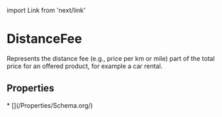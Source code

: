 import Link from 'next/link'

# DistanceFee

Represents the distance fee (e.g., price per km or mile) part of the total price for an offered product, for example a car rental.

## Properties

<Grid>
* [](/Properties/Schema.org/)

</Grid>


